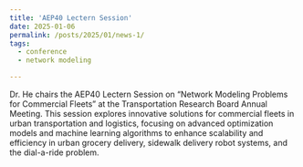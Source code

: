 ```yaml
---
title: 'AEP40 Lectern Session'
date: 2025-01-06
permalink: /posts/2025/01/news-1/
tags:
  - conference
  - network modeling

---
```


Dr. He chairs the AEP40 Lectern Session on “Network Modeling Problems for Commercial Fleets” at the Transportation Research Board Annual Meeting. This session explores innovative solutions for commercial fleets in urban transportation and logistics, focusing on advanced optimization models and machine learning algorithms to enhance scalability and efficiency in urban grocery delivery, sidewalk delivery robot systems, and the dial-a-ride problem.